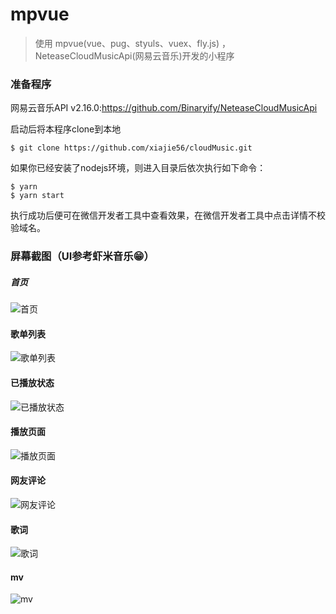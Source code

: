 # mpvue

> 使用 mpvue(vue、pug、styuls、vuex、fly.js) ， NeteaseCloudMusicApi(网易云音乐)开发的小程序

### 准备程序

网易云音乐API v2.16.0:<https://github.com/Binaryify/NeteaseCloudMusicApi>

启动后将本程序clone到本地

```npm
$ git clone https://github.com/xiajie56/cloudMusic.git
```
 如果你已经安装了nodejs环境，则进入目录后依次执行如下命令：

```npm
$ yarn
$ yarn start
```

执行成功后便可在微信开发者工具中查看效果，在微信开发者工具中点击详情不校验域名。

### 屏幕截图（UI参考虾米音乐😁）

##### 首页
![首页](https://xiajie56.github.io/otherImg/20180821214014.png "首页")

#### 歌单列表
![歌单列表](https://xiajie56.github.io/otherImg/20180821214049.png "歌单列表")

#### 已播放状态
![已播放状态](https://xiajie56.github.io/otherImg/20180821214107.png "已播放状态")

#### 播放页面
![播放页面](https://xiajie56.github.io/otherImg/20180821214127.png "播放页面")

#### 网友评论
![网友评论](https://xiajie56.github.io/otherImg/20180821214135.png "网友评论")

#### 歌词
![歌词](https://xiajie56.github.io/otherImg/20180821214143.png "歌词")

#### mv
![mv](https://xiajie56.github.io/otherImg/20180821214155.png "mv")
